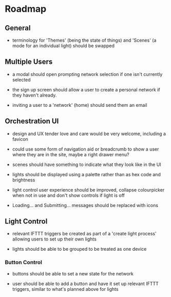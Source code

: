 # Roadmap

## General

- terminology for 'Themes' (being the state of things) and 'Scenes' (a mode for an individual light) should be swapped

## Multiple Users

- a modal should open prompting network selection if one isn't currently selected

- the sign up screen should allow a user to create a personal network if they haven't already.

- inviting a user to a 'network' (home) should send them an email


## Orchestration UI

- design and UX tender love and care would be very welcome, including a favicon

- could use some form of navigation aid or breadcrumb to show a user where they are in the site, maybe a right drawer menu?

- scenes should have something to indicate what they look like in the UI

- lights should be displayed using a palette rather than as hex code and brightness

- light control user experience should be improved, collapse colourpicker when not in use and don't show controls if light is off

- Loading... and Submitting... messages should be replaced with icons


## Light Control

- relevant IFTTT triggers be created as part of a 'create light process' allowing users to set up their own lights

- lights should be able to be grouped to be treated as one device


### Button Control

- buttons should be able to set a new state for the network

- user should be able to add a button and have it set up relevant IFTTT triggers, similar to what's planned above for lights
